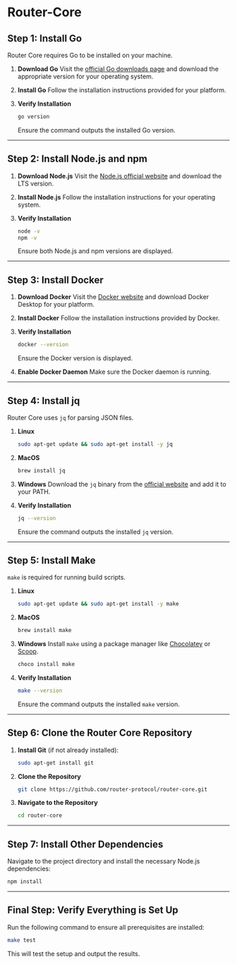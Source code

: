 # Router-Core

## Step 1: Install Go
Router Core requires Go to be installed on your machine.

1. **Download Go**
   Visit the [official Go downloads page](https://go.dev/dl/) and download the appropriate version for your operating system.

2. **Install Go**
   Follow the installation instructions provided for your platform.

3. **Verify Installation**
   ```bash
   go version
   ```
   Ensure the command outputs the installed Go version.

---

## Step 2: Install Node.js and npm

1. **Download Node.js**
   Visit the [Node.js official website](https://nodejs.org/) and download the LTS version.

2. **Install Node.js**
   Follow the installation instructions for your operating system.

3. **Verify Installation**
   ```bash
   node -v
   npm -v
   ```
   Ensure both Node.js and npm versions are displayed.

---

## Step 3: Install Docker

1. **Download Docker**
   Visit the [Docker website](https://www.docker.com/products/docker-desktop/) and download Docker Desktop for your platform.

2. **Install Docker**
   Follow the installation instructions provided by Docker.

3. **Verify Installation**
   ```bash
   docker --version
   ```
   Ensure the Docker version is displayed.

4. **Enable Docker Daemon**
   Make sure the Docker daemon is running.

---

## Step 4: Install jq
Router Core uses `jq` for parsing JSON files.

1. **Linux**
   ```bash
   sudo apt-get update && sudo apt-get install -y jq
   ```

2. **MacOS**
   ```bash
   brew install jq
   ```

3. **Windows**
   Download the `jq` binary from the [official website](https://stedolan.github.io/jq/) and add it to your PATH.

4. **Verify Installation**
   ```bash
   jq --version
   ```
   Ensure the command outputs the installed `jq` version.

---

## Step 5: Install Make
`make` is required for running build scripts.

1. **Linux**
   ```bash
   sudo apt-get update && sudo apt-get install -y make
   ```

2. **MacOS**
   ```bash
   brew install make
   ```

3. **Windows**
   Install `make` using a package manager like [Chocolatey](https://chocolatey.org/) or [Scoop](https://scoop.sh/).
   ```bash
   choco install make
   ```

4. **Verify Installation**
   ```bash
   make --version
   ```
   Ensure the command outputs the installed `make` version.

---

## Step 6: Clone the Router Core Repository

1. **Install Git** (if not already installed):
   ```bash
   sudo apt-get install git
   ```

2. **Clone the Repository**
   ```bash
   git clone https://github.com/router-protocol/router-core.git
   ```

3. **Navigate to the Repository**
   ```bash
   cd router-core
   ```

---

## Step 7: Install Other Dependencies

Navigate to the project directory and install the necessary Node.js dependencies:
```bash
npm install
```

---

## Final Step: Verify Everything is Set Up

Run the following command to ensure all prerequisites are installed:
```bash
make test
```
This will test the setup and output the results.
